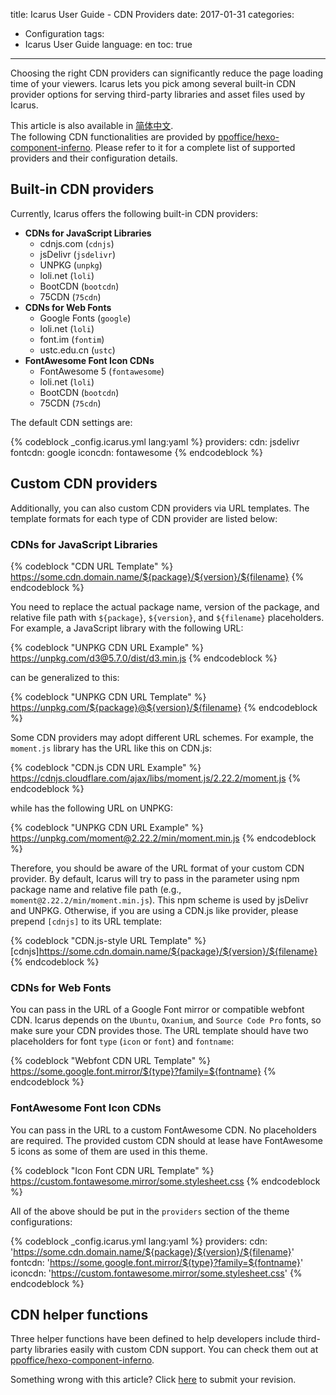 title: Icarus User Guide - CDN Providers
date: 2017-01-31
categories:
- Configuration
tags:
- Icarus User Guide
language: en
toc: true
---

Choosing the right CDN providers can significantly reduce the page loading time of your viewers.
Icarus lets you pick among several built-in CDN provider options for serving third-party 
libraries and asset files used by Icarus.

<article class="message message-immersive is-primary">
<div class="message-body">
<i class="fas fa-globe-asia mr-2"></i>This article is also available in 
<a href="{% post_path zh-CN/CDN-Providers %}">简体中文</a>.
</div>
</article>

<!-- more -->

<article class="message message-immersive is-primary">
<div class="message-body">
<i class="fas fa-info-circle mr-2"></i>The following CDN functionalities are provided by
<a href="https://github.com/ppoffice/hexo-component-inferno">ppoffice/hexo-component-inferno</a>.
Please refer to it for a complete list of supported providers and their configuration details.
</div>
</article>

## Built-in CDN providers

Currently, Icarus offers the following built-in CDN providers:

- **CDNs for JavaScript Libraries**
    - cdnjs.com (`cdnjs`)
    - jsDelivr (`jsdelivr`)
    - UNPKG (`unpkg`)
    - loli.net (`loli`)
    - BootCDN (`bootcdn`)
    - 75CDN (`75cdn`)
- **CDNs for Web Fonts**
    - Google Fonts (`google`)
    - loli.net (`loli`)
    - font.im (`fontim`)
    - ustc.edu.cn (`ustc`)
- **FontAwesome Font Icon CDNs**
    - FontAwesome 5 (`fontawesome`)
    - loli.net (`loli`)
    - BootCDN (`bootcdn`)
    - 75CDN (`75cdn`)

The default CDN settings are:

{% codeblock _config.icarus.yml lang:yaml %}
providers:
    cdn: jsdelivr
    fontcdn: google
    iconcdn: fontawesome
{% endcodeblock %}

## Custom CDN providers

Additionally, you can also custom CDN providers via URL templates.
The template formats for each type of CDN provider are listed below:

### CDNs for JavaScript Libraries

{% codeblock "CDN URL Template" %}
https://some.cdn.domain.name/${package}/${version}/${filename}
{% endcodeblock %}

You need to replace the actual package name, version of the package, and relative file path with `${package}`, 
`${version}`, and `${filename}` placeholders.
For example, a JavaScript library with the following URL:

{% codeblock "UNPKG CDN URL Example" %}
https://unpkg.com/d3@5.7.0/dist/d3.min.js
{% endcodeblock %}

can be generalized to this:

{% codeblock "UNPKG CDN URL Template" %}
https://unpkg.com/${package}@${version}/${filename}
{% endcodeblock %}

Some CDN providers may adopt different URL schemes.
For example, the `moment.js` library has the URL like this on CDN.js:

{% codeblock "CDN.js CDN URL Example" %}
https://cdnjs.cloudflare.com/ajax/libs/moment.js/2.22.2/moment.js
{% endcodeblock %}

while has the following URL on UNPKG:

{% codeblock "UNPKG CDN URL Example" %}
https://unpkg.com/moment@2.22.2/min/moment.min.js
{% endcodeblock %}

Therefore, you should be aware of the URL format of your custom CDN provider.
By default, Icarus will try to pass in the parameter using npm package name and relative file path 
(e.g., `moment@2.22.2/min/moment.min.js`). 
This npm scheme is used by jsDelivr and UNPKG. 
Otherwise, if you are using a CDN.js like provider, please prepend `[cdnjs]` to its URL template:

{% codeblock "CDN.js-style URL Template" %}
[cdnjs]https://some.cdn.domain.name/${package}/${version}/${filename}
{% endcodeblock %}

### CDNs for Web Fonts

You can pass in the URL of a Google Font mirror or compatible webfont CDN. 
Icarus depends on the `Ubuntu`, `Oxanium`, and `Source Code Pro` fonts, so make sure your CDN provides those. 
The URL template should have two placeholders for font `type` (`icon` or `font`) and `fontname`:

{% codeblock "Webfont CDN URL Template" %}
https://some.google.font.mirror/${type}?family=${fontname}
{% endcodeblock %}

### FontAwesome Font Icon CDNs

You can pass in the URL to a custom FontAwesome CDN.
No placeholders are required.
The provided custom CDN should at lease have FontAwesome 5 icons as some of them are used in this theme.

{% codeblock "Icon Font CDN URL Template" %}
https://custom.fontawesome.mirror/some.stylesheet.css
{% endcodeblock %}

All of the above should be put in the `providers` section of the theme configurations:

{% codeblock _config.icarus.yml lang:yaml %}
providers:
    cdn: 'https://some.cdn.domain.name/${package}/${version}/${filename}'
    fontcdn: 'https://some.google.font.mirror/${type}?family=${fontname}'
    iconcdn: 'https://custom.fontawesome.mirror/some.stylesheet.css'
{% endcodeblock %}

## CDN helper functions

Three helper functions have been defined to help developers include third-party libraries easily with custom 
CDN support.
You can check them out at [ppoffice/hexo-component-inferno](https://github.com/ppoffice/hexo-component-inferno/blob/0.2.3/src/hexo/helper/cdn.js).


<article class="message message-immersive is-warning">
<div class="message-body">
<i class="fas fa-question-circle mr-2"></i>Something wrong with this article? 
Click <a href="https://github.com/ppoffice/hexo-theme-icarus/edit/site/source/_posts/en/CDN-Providers.md">here</a> 
to submit your revision.
</div>
</article>
